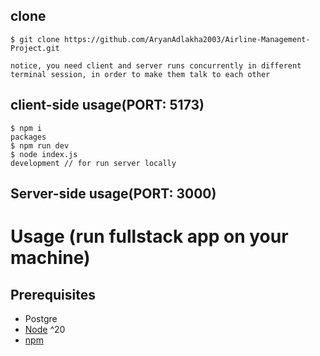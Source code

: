 ## clone
```terminal
$ git clone https://github.com/AryanAdlakha2003/Airline-Management-Project.git

notice, you need client and server runs concurrently in different terminal session, in order to make them talk to each other

```
## client-side usage(PORT: 5173)
```terminal
$ npm i
packages
$ npm run dev
$ node index.js
development // for run server locally

```
## Server-side usage(PORT: 3000)

# Usage (run fullstack app on your machine)

## Prerequisites
- Postgre
- [Node](https://nodejs.org/en/download/) ^20
- [npm](https://nodejs.org/en/download/package-manager/)

